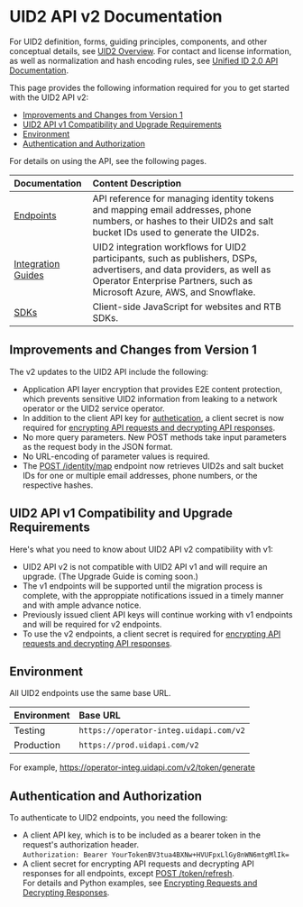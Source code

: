 # UID2 API v2 Documentation

For UID2 definition, forms, guiding principles, components, and other conceptual details, see [UID2 Overview](../../README.md). For contact and license information, as well as normalization and hash encoding rules, see [Unified ID 2.0 API Documentation](../README.md).

This page provides the following information required for you to get started with the UID2 API v2:

* [Improvements and Changes from Version 1](#improvements-and-changes-from-version-1)
* [UID2 API v1 Compatibility and Upgrade Requirements](#uid2-api-v1-compatibility-and-upgrade-requirements)
* [Environment](#environment)
* [Authentication and Authorization](#authentication-and-authorization)

For details on using the API, see the following pages.

| Documentation | Content Description |
| :--- | :--- |
| [Endpoints](./endpoints/README.md) | API reference for managing identity tokens and mapping email addresses, phone numbers, or hashes to their UID2s and salt bucket IDs used to generate the UID2s. |
| [Integration Guides](./guides/README.md) | UID2 integration workflows for UID2 participants, such as publishers, DSPs, advertisers, and data providers, as well as Operator Enterprise Partners, such as Microsoft Azure, AWS, and Snowflake. |
| [SDKs](./sdks/README.md) | Client-side JavaScript for websites and RTB SDKs. | 


## Improvements and Changes from Version 1

The v2 updates to the UID2 API include the following:

- Application API layer encryption that provides E2E content protection, which prevents sensitive UID2 information from leaking to a network operator or the UID2 service operator.
- In addition to the client API key for [authetication](#authentication-and-authorization), a client secret is now required for [encrypting API requests and decrypting API responses](./encryption-decryption.md).
- No more query parameters. New POST methods take input parameters as the request body in the JSON format. 
- No URL-encoding of parameter values is required.
- The [POST /identity/map](./endpoints/post-identity-map.md) endpoint now retrieves UID2s and salt bucket IDs for one or multiple email addresses, phone numbers, or the respective hashes. 


## UID2 API v1 Compatibility and Upgrade Requirements

Here's what you need to know about UID2 API v2 compatibility with v1:

- UID2 API v2 is not compatible with UID2 API v1 and will require an upgrade. (The Upgrade Guide is coming soon.)
- The v1 endpoints will be supported until the migration process is complete, with the approppiate notifications issued in a timely manner and with ample advance notice.
- Previously issued client API keys will continue working with v1 endpoints and will be required for v2 endpoints.
- To use the v2 endpoints, a client secret is required for [encrypting API requests and decrypting API responses](./encryption-decryption.md).

## Environment 

All UID2 endpoints use the same base URL.

| Environment | Base URL |
| :--- | :--- |
| Testing | ```https://operator-integ.uidapi.com/v2``` |
| Production | ```https://prod.uidapi.com/v2``` |

For example, https://operator-integ.uidapi.com/v2/token/generate

## Authentication and Authorization

To authenticate to UID2 endpoints, you need the following:

- A client API key, which is to be included as a bearer token in the request's authorization header. 
  <br/>```Authorization: Bearer YourTokenBV3tua4BXNw+HVUFpxLlGy8nWN6mtgMlIk=```
- A client secret for encrypting API requests and decrypting API responses for all endpoints, except [POST /token/refresh](./endpoints/post-token-refresh.md). <br/>For details and Python examples, see [Encrypting Requests and Decrypting Responses](./encryption-decryption.md).

